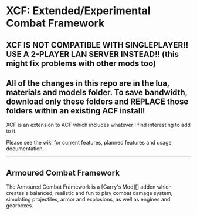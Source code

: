# XCF: Extended/Experimental Combat Framework

## XCF IS NOT COMPATIBLE WITH SINGLEPLAYER!! USE A 2-PLAYER LAN SERVER INSTEAD!! (this might fix problems with other mods too)
## All of the changes in this repo are in the lua, materials and models folder.  To save bandwidth, download only these folders and REPLACE those folders within an existing ACF install!

XCF is an extension to ACF which includes whatever I find interesting to add to it.

Please see the wiki for current features, planned features and usage documentation.

***

## Armoured Combat Framework

The Armoured Combat Framework is a [Garry's Mod][] addon which creates a balanced, realistic and fun to play combat damage system, simulating projectiles, armor and explosions, as well as engines and gearboxes.
